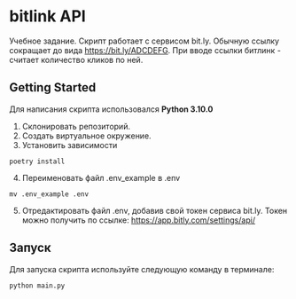 # bitlink API
Учебное задание. Скрипт работает с сервисом bit.ly. Обычную ссылку сокращает до вида https://bit.ly/ADCDEFG. При вводе ссылки битлинк - считает количество кликов по ней.
## Getting Started
Для написания скрипта использовался __Python 3.10.0__
1. Склонировать репозиторий.
2. Создать виртуальное окружение.
3. Установить зависимости
```
poetry install
```
4. Переименовать файл .env_example в .env
```
mv .env_example .env
```
5. Отредактировать файл .env, добавив свой токен сервиса bit.ly.
Токен можно получить по ссылке: https://app.bitly.com/settings/api/

## Запуск
Для запуска скрипта используйте следующую команду в терминале:
```
python main.py
```
